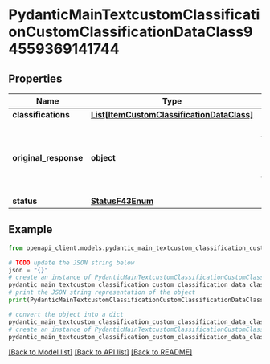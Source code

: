 # PydanticMainTextcustomClassificationCustomClassificationDataClass94559369141744


## Properties

Name | Type | Description | Notes
------------ | ------------- | ------------- | -------------
**classifications** | [**List[ItemCustomClassificationDataClass]**](ItemCustomClassificationDataClass.md) |  | [optional] 
**original_response** | **object** | original response sent by the provider, hidden by default, show it by passing the &#x60;show_original_response&#x60; field to &#x60;true&#x60; in your request | [optional] 
**status** | [**StatusF43Enum**](StatusF43Enum.md) |  | 

## Example

```python
from openapi_client.models.pydantic_main_textcustom_classification_custom_classification_data_class94559369141744 import PydanticMainTextcustomClassificationCustomClassificationDataClass94559369141744

# TODO update the JSON string below
json = "{}"
# create an instance of PydanticMainTextcustomClassificationCustomClassificationDataClass94559369141744 from a JSON string
pydantic_main_textcustom_classification_custom_classification_data_class94559369141744_instance = PydanticMainTextcustomClassificationCustomClassificationDataClass94559369141744.from_json(json)
# print the JSON string representation of the object
print(PydanticMainTextcustomClassificationCustomClassificationDataClass94559369141744.to_json())

# convert the object into a dict
pydantic_main_textcustom_classification_custom_classification_data_class94559369141744_dict = pydantic_main_textcustom_classification_custom_classification_data_class94559369141744_instance.to_dict()
# create an instance of PydanticMainTextcustomClassificationCustomClassificationDataClass94559369141744 from a dict
pydantic_main_textcustom_classification_custom_classification_data_class94559369141744_form_dict = pydantic_main_textcustom_classification_custom_classification_data_class94559369141744.from_dict(pydantic_main_textcustom_classification_custom_classification_data_class94559369141744_dict)
```
[[Back to Model list]](../README.md#documentation-for-models) [[Back to API list]](../README.md#documentation-for-api-endpoints) [[Back to README]](../README.md)


